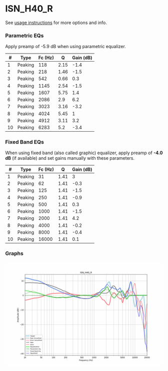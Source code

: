# ISN_H40_R
See [usage instructions](https://github.com/jaakkopasanen/AutoEq#usage) for more options and info.

### Parametric EQs
Apply preamp of -5.9 dB when using parametric equalizer.

|   # | Type    |   Fc (Hz) |    Q |   Gain (dB) |
|-----|---------|-----------|------|-------------|
|   1 | Peaking |       118 | 2.15 |        -1.4 |
|   2 | Peaking |       218 | 1.46 |        -1.5 |
|   3 | Peaking |       542 | 0.66 |         0.3 |
|   4 | Peaking |      1145 | 2.54 |        -1.5 |
|   5 | Peaking |      1607 | 5.75 |         1.4 |
|   6 | Peaking |      2086 | 2.9  |         6.2 |
|   7 | Peaking |      3023 | 3.16 |        -3.2 |
|   8 | Peaking |      4024 | 5.45 |         1   |
|   9 | Peaking |      4912 | 3.11 |         3.2 |
|  10 | Peaking |      6283 | 5.2  |        -3.4 |

### Fixed Band EQs
When using fixed band (also called graphic) equalizer, apply preamp of **-4.0 dB** (if available) and set gains manually with these parameters.

|   # | Type    |   Fc (Hz) |    Q |   Gain (dB) |
|-----|---------|-----------|------|-------------|
|   1 | Peaking |        31 | 1.41 |         3   |
|   2 | Peaking |        62 | 1.41 |        -0.3 |
|   3 | Peaking |       125 | 1.41 |        -1.5 |
|   4 | Peaking |       250 | 1.41 |        -0.9 |
|   5 | Peaking |       500 | 1.41 |         0.3 |
|   6 | Peaking |      1000 | 1.41 |        -1.5 |
|   7 | Peaking |      2000 | 1.41 |         4.2 |
|   8 | Peaking |      4000 | 1.41 |        -0.2 |
|   9 | Peaking |      8000 | 1.41 |        -0.4 |
|  10 | Peaking |     16000 | 1.41 |         0.1 |

### Graphs
![](./ISN_H40_R.png)
